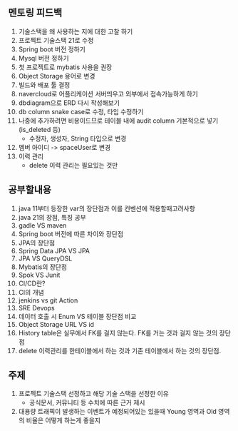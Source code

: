 ## 멘토링 피드백

1. 기술스택을 왜 사용하는 지에 대한 고찰 하기
2. 프로젝트 기술스택 21로 수정
4. Spring boot 버전 정하기
4. Mysql 버전 정하기
5. 첫 프로젝트로 mybatis 사용을 권장
6. Object Storage 용어로 변경
7. 빌드와 배포 툴 결정
8. navercloud로 어플리케이션 서버띄우고 외부에서 접속가능하게 하기
9. dbdiagram으로 ERD 다시 작성해보기
10. db column snake case로 수정, 타입 수정하기
11. 나중에 추가하려면 비용이드므로 테이블 내에 audit column 기본적으로 넣기(is_deleted 등)
    - 수정자, 생성자, String 타입으로 변경
12. 멤버 아이디 -> spaceUser로 변경
13. 이력 관리
    - delete 이력 관리는 필요있는 것만

## 공부할내용

1. java 11부터 등장한 var의 장단점과 이를 컨벤션에 적용할때고려사항
2. java 21의 장점, 특징 공부
3. gadle VS maven
4. Spring boot 버전에 따른 차이와 장단점
5. JPA의 장단점
6. Spring Data JPA VS JPA
7. JPA VS QueryDSL
8. Mybatis의 장단점
9. Spok VS Junit
10. CI/CD란?
11. CI의 개념
12. jenkins vs git Action
13. SRE Devops
14. 데이터 호출 시 Enum VS 테이블 장단점 비교
15. Object Storage URL VS id
16. History table은 실무에서 FK를 걸지 않는다. FK를 거는 것과 걸지 않는 것의 장단점
17. delete 이력관리를 한테이블에서 하는 것과 기존 테이블에서 하는 것의 장단점.

## 주제

1. 프로젝트 기술스택 선정하고 해당 기술 스택을 선정한 이유
   - 공식문서, 커뮤니티 등 수치에 따른 근거 제시
2. 대용량 트래픽이 발생하는 이벤트가 예정되어있는 있을때 Young 영역과 Old 영역의 비율은 어떻게 하는게 좋을지